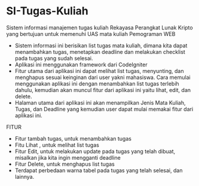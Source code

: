 # SI-Tugas-Kuliah
Sistem informasi manajemen tugas kuliah Rekayasa Perangkat Lunak Kripto yang bertujuan untuk memenuhi UAS mata kuliah Pemograman WEB

- Sistem informasi ini berisikan list tugas mata kuliah, dimana kita dapat menambahkan tugas, menetapkan deadline dan melakukan checklist pada tugas yang sudah selesai.
- Aplikasi ini menggunakan framework dari CodeIgniter
- Fitur utama dari aplikasi ini dapat melihat list tugas, menyunting, dan menghapus sesuai keinginan dari user yakni mahasiswa. Cara memulai menggunakan aplikasi ini dengan menambahkan list tugas terlebih dahulu, kemudian akan muncul fitur dari aplikasi ini yaitu lihat, edit, dan delete.
- Halaman utama dari aplikasi ini akan menampilkan Jenis Mata Kuliah, Tugas, dan Deadline yang kemudian user dapat mulai memakai fitur dari aplikasi ini.

FITUR 
- Fitur tambah tugas, untuk menambahkan tugas
- Fitu Lihat , untuk melihat list tugas
- Fitur Edit, untuk melakukan update pada tugas yang telah dibuat, misalkan jika kita ingin mengganti deadline
- Fitur Delete, untuk menghapus list tugas
- Terdapat perbedaan warna tabel pada tugas yang telah selesai, dan lainnya.

